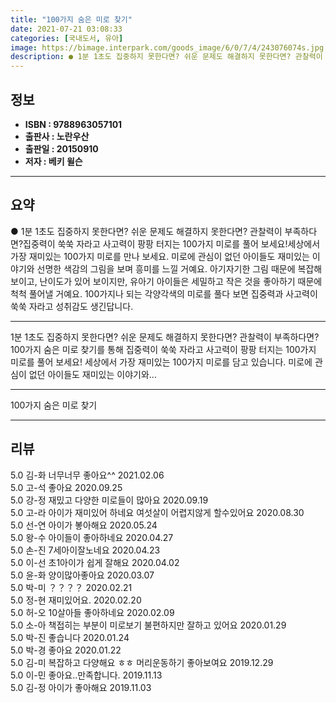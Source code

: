 ```yaml
---
title: "100가지 숨은 미로 찾기"
date: 2021-07-21 03:08:33
categories: [국내도서, 유아]
image: https://bimage.interpark.com/goods_image/6/0/7/4/243076074s.jpg
description: ● 1분 1초도 집중하지 못한다면? 쉬운 문제도 해결하지 못한다면? 관찰력이 부족하다면?집중력이 쑥쑥 자라고 사고력이 팡팡 터지는 100가지 미로를 풀어 보세요!세상에서 가장 재미있는 100가지 미로를 만나 보세요. 미로에 관심이 없던 아이들도 재미있는 이야기와 선명한 색감의 그림을
---
```


## **정보**

- **ISBN : 9788963057101**
- **출판사 : 노란우산**
- **출판일 : 20150910**
- **저자 : 베키 윌슨**

------



## **요약**

●  1분 1초도 집중하지 못한다면? 쉬운 문제도 해결하지 못한다면? 관찰력이 부족하다면?집중력이 쑥쑥 자라고 사고력이 팡팡 터지는 100가지 미로를 풀어 보세요!세상에서 가장 재미있는 100가지 미로를 만나 보세요. 미로에 관심이 없던 아이들도 재미있는 이야기와 선명한 색감의 그림을 보며 흥미를 느낄 거예요. 아기자기한 그림 때문에 복잡해 보이고, 난이도가 있어 보이지만, 유아기 아이들은 세밀하고 작은 것을 좋아하기 때문에 척척 풀어낼 거예요. 100가지나 되는 각양각색의 미로를 풀다 보면 집중력과 사고력이 쑥쑥 자라고 성취감도 생긴답니다.

------

1분 1초도 집중하지 못한다면? 쉬운 문제도 해결하지 못한다면? 관찰력이 부족하다면? 100가지 숨은 미로 찾기를 통해 집중력이 쑥쑥 자라고 사고력이 팡팡 터지는 100가지 미로를 풀어 보세요! 세상에서 가장 재미있는 100가지 미로를 담고 있습니다. 미로에 관심이 없던 아이들도 재미있는 이야기와... 

------


100가지 숨은 미로 찾기 

------


## **리뷰** 

5.0 김-화 너무너무 좋아요^^ 2021.02.06 <br/>5.0 고-석 좋아요 2020.09.25 <br/>5.0 강-정 재밌고 다양한 미로들이 많아요 2020.09.19 <br/>5.0 고-라 아이가 재미있어 하네요
여섯살이 어렵지않게 할수있어요 2020.08.30 <br/>5.0 선-연 아이가 봏아해요 2020.05.24 <br/>5.0 왕-수 아이들이 좋아하네요 2020.04.27 <br/>5.0 손-진 7세아이잘노네요 2020.04.23 <br/>5.0 이-선 초1아이가 쉽게 잘해요 2020.04.02 <br/>5.0 윤-화 양이많아좋아요 2020.03.07 <br/>5.0 박-미 ？？？？ 2020.02.21 <br/>5.0 정-현 재미있어요. 2020.02.20 <br/>5.0 허-오 10살아들 좋아하네요 2020.02.09 <br/>5.0 소-아 책접히는 부분이 미로보기 불편하지만 잘하고 있어요 2020.01.29 <br/>5.0 박-진 좋습니다 2020.01.24 <br/>5.0 박-경 좋아요 2020.01.22 <br/>5.0 김-미 복잡하고 다양해요 ㅎㅎ 머리운동하기 좋아보여요 2019.12.29 <br/>5.0 이-민 좋아요..만족합니다. 2019.11.13 <br/>5.0 김-정 아이가 좋아해요 2019.11.03 <br/>
